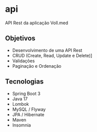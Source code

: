 # api
API Rest da aplicação Voll.med

## Objetivos
- Desenvolvimento de uma API Rest
- CRUD (Create, Read, Update e Delete)]
- Validações
- Paginação e Ordenação

## Tecnologias
- Spring Boot 3
- Java 17
- Lombok
- MySQL / Flyway
- JPA / Hibernate
- Maven
- Insomnia
